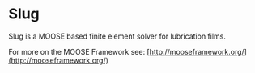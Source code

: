 Slug
=====

Slug is a MOOSE based finite element solver for lubrication films.

For more on the MOOSE Framework see: [http://mooseframework.org/](http://mooseframework.org/)
